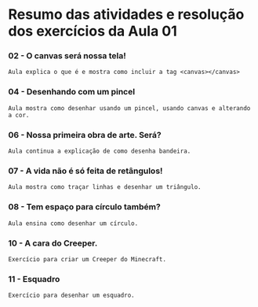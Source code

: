 # Resumo das atividades e resolução dos exercícios da Aula 01 #

### 02 - O canvas será nossa tela! ###
    Aula explica o que é e mostra como incluir a tag <canvas></canvas>


### 04 - Desenhando com um pincel ###
    Aula mostra como desenhar usando um pincel, usando canvas e alterando a cor.


### 06 - Nossa primeira obra de arte. Será? ###
    Aula continua a explicação de como desenha bandeira.


### 07 - A vida não é só feita de retângulos! ###
    Aula mostra como traçar linhas e desenhar um triângulo.


### 08 - Tem espaço para círculo também? ###
    Aula ensina como desenhar um círculo.


### 10 - A cara do Creeper. ###
    Exercício para criar um Creeper do Minecraft.


### 11 - Esquadro ###
    Exercício para desenhar um esquadro.